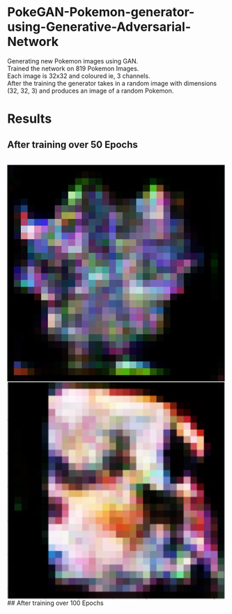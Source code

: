 # PokeGAN-Pokemon-generator-using-Generative-Adversarial-Network
Generating new Pokemon images using GAN.
<br>
Trained the network on 819 Pokemon Images.
<br>
Each image is 32x32 and coloured ie, 3 channels.
<br>
After the training the generator takes in a random image with dimensions (32, 32, 3) and produces an image of a random Pokemon.
<hl>
 # Results
## After training over 50 Epochs
 <br>
<img align="left" src="https://raw.githubusercontent.com/SarveshD7/PokeGAN-Pokemon-generator-using-Generative-Adversarial-Network/main/NewpredictedPokemon50Epoch.jpg" alt="Sarvesh | 50 Epoch Pokemon" width = "500px"/>
 <br>
<img align="left" src="https://raw.githubusercontent.com/SarveshD7/PokeGAN-Pokemon-generator-using-Generative-Adversarial-Network/main/predictedPokemon100Epoch.jpg" alt="Sarvesh | 100 Epoch Pokemon" width = "500px"/>
 ## After training over 100 Epochs

